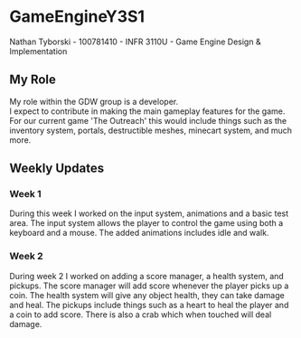 # GameEngineY3S1

Nathan Tyborski - 100781410 - INFR 3110U - Game Engine Design & Implementation

<h2>My Role</h2>
My role within the GDW group is a developer. <br>
I expect to contribute in making the main gameplay features for the game. For our current game 'The Outreach' this would include things such as the inventory system, portals, destructible meshes, minecart system, and much more. 

<h2>Weekly Updates</h2>

<h3>Week 1</h3>
During this week I worked on the input system, animations and a basic test area. The input system allows the player to control the game using both a keyboard and a mouse. The added animations includes idle and walk.

<h3>Week 2</h3>
During week 2 I worked on adding a score manager, a health system, and pickups. The score manager will add score whenever the player picks up a coin. The health system will give any object health, they can take damage and heal. The pickups include things such as a heart to heal the player and a coin to add score. There is also a crab which when touched will deal damage.
